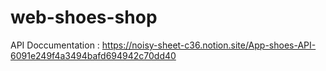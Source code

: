 # web-shoes-shop
API Doccumentation : https://noisy-sheet-c36.notion.site/App-shoes-API-6091e249f4a3494bafd694942c70dd40

